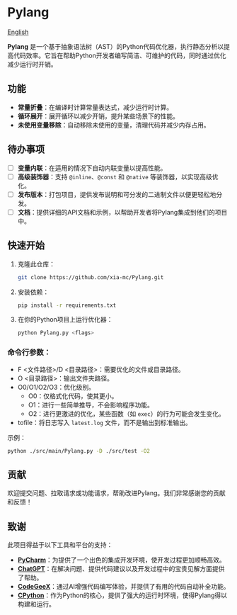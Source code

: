 # Pylang

[English](https://github.com/xia-mc/Pylang/blob/master/README.md)

**Pylang** 是一个基于抽象语法树（AST）的Python代码优化器，执行静态分析以提高代码效率。它旨在帮助Python开发者编写简洁、可维护的代码，同时通过优化减少运行时开销。

## 功能

- **常量折叠**：在编译时计算常量表达式，减少运行时计算。
- **循环展开**：展开循环以减少开销，提升某些场景下的性能。
- **未使用变量移除**：自动移除未使用的变量，清理代码并减少内存占用。

## 待办事项

- [ ] **变量内联**：在适用的情况下自动内联变量以提高性能。
- [ ] **高级装饰器**：支持 `@inline`、`@const` 和 `@native` 等装饰器，以实现高级优化。
- [ ] **发布版本**：打包项目，提供发布说明和可分发的二进制文件以便更轻松地分发。
- [ ] **文档**：提供详细的API文档和示例，以帮助开发者将Pylang集成到他们的项目中。

## 快速开始

1. 克隆此仓库：
    ```bash
    git clone https://github.com/xia-mc/Pylang.git
    ```
2. 安装依赖：
    ```bash
    pip install -r requirements.txt
    ```
3. 在你的Python项目上运行优化器：
    ```bash
    python Pylang.py <flags>
    ```

### 命令行参数：

- F <文件路径>/D <目录路径>：需要优化的文件或目录路径。
- O <目录路径>：输出文件夹路径。
- O0/O1/O2/O3：优化级别。
    - O0：仅格式化代码，使其更小。
    - O1：进行一些简单推导，不会影响程序功能。
    - O2：进行更激进的优化，某些函数（如 `exec`）的行为可能会发生变化。
- tofile：将日志写入 `latest.log` 文件，而不是输出到标准输出。

示例：

```bash
python ./src/main/Pylang.py -D ./src/test -O2
```

## 贡献

欢迎提交问题、拉取请求或功能请求，帮助改进Pylang。我们非常感谢您的贡献和反馈！

## 致谢

此项目得益于以下工具和平台的支持：

- **[PyCharm](https://www.jetbrains.com/pycharm/)**：为提供了一个出色的集成开发环境，使开发过程更加顺畅高效。
- **[ChatGPT](https://openai.com/chatgpt/)**：在解决问题、提供代码建议以及开发过程中的宝贵见解方面提供了帮助。
- **[CodeGeeX](https://www.codegeex.cn/)**：通过AI增强代码编写体验，并提供了有用的代码自动补全功能。
- **[CPython](https://github.com/python/cpython)**：作为Python的核心，提供了强大的运行时环境，使得Pylang得以构建和运行。

